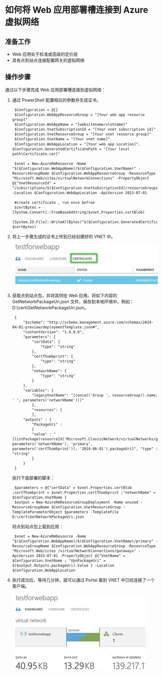 <properties
    pageTitle="如何将 Web 应用部署槽连接到 Azure 虚拟网络"
    description="如何将 Web 应用部署槽连接到 Azure 虚拟网络"
    service=""
    resource="webapps"
    authors="Stanley Huang"
    displayOrder=""
    selfHelpType=""
    supportTopicIds=""
    productPesIds=""
    resourceTags="Web Apps, VNET, PowerShell"
    cloudEnvironments="MoonCake" />
<tags
    ms.service="app-service-web-aog"
    ms.date=""
    wacn.date="04/29/2017" />

# 如何将 Web 应用部署槽连接到 Azure 虚拟网络

## 准备工作

- Web 应用处于标准或高级的定价层
- 具有点到站点连接配置网关的虚拟网络

## 操作步骤

通过以下步骤完成 Web 应用部署槽连接到虚拟网络：

1. 通过 PowerShell 配置相应的参数并生成证书。

        $Configuration = @{}
        $Configuration.WebAppResourceGroup = "[Your web app resource group]"
        $Configuration.WebAppName = "[websitename/slotname]"
        $Configuration.VnetSubscriptionId = "[Your vnet subscription id]"
        $Configuration.VnetResourceGroup = "[Your vnet resource group]"
        $Configuration.VnetName = "[Your vnet name]"
        $Configuration.WebAppLocation = "[Your web app Location]"、$Configuration.GeneratedCertificatePath = "[Your local path\Certificate.cer]"

        $vnet = New-AzureRmResource -Name "$($Configuration.WebAppName)/$($Configuration.VnetName)" -ResourceGroupName $Configuration.WebAppResourceGroup -ResourceType "Microsoft.Web/sites/virtualNetworkConnections" -PropertyObject @{"VnetResourceId" = "/subscriptions/$($Configuration.VnetSubscriptionId)/resourceGroups/$($Configuration.VnetResourceGroup)/providers/Microsoft.ClassicNetwork/virtualNetworks/$($Configuration.VnetName)"} -Location $Configuration.WebAppLocation -ApiVersion 2015-07-01

        #create certificate , run once befroe
        $certBytes = [System.Convert]::FromBase64String($vnet.Properties.certBlob)
        [System.IO.File]::WriteAllBytes("$($Configuration.GeneratedCertificatePath)", $certBytes)

2. 将上一步骤生成的证书上传到已经创建好的 VNET 中。

    ![certificates](./media/aog-web-apps-howto-connect-deployment-slot-to-vnet/certificates.jpg)

3. 获取点到站点包，并将其供给 Web 应用。将如下内容的 GetNetworkPackageUri.json 文件，保存到本地环境中，例如：D:\cert\GetNetworkPackageUri.json。

        {
            "$schema": "http://schema.management.azure.com/schemas/2014-04-01-preview/deploymentTemplate.json#",
            "contentVersion": "1.0.0.0",
            "parameters": {
                "certData": {
                    "type": "string"
                },
                "certThumbprint": {
                    "type": "string"
                },
                "networkName": {
                    "type": "string"
                }
            },
            "variables": {
                "legacyVnetName": "[concat('Group ', resourceGroup().name, ' ', parameters('networkName'))]"
                },
                "resources": [
                ],
            "outputs" : {
                "PackageUri" :
                {
                "value" : "[listPackage(resourceId('Microsoft.ClassicNetwork/virtualNetworks/gateways/clientRootCertificates', parameters('networkName'), 'primary', parameters('certThumbprint')), '2014-06-01').packageUri]", "type" : "string"
                }
            }
        }

    执行下面部署的脚本：

        $parameters = @{"certData" = $vnet.Properties.certBlob ;certThumbprint = $vnet.Properties.certThumbprint ;"networkName" = $Configuration.VnetName }
        $output = New-AzureRmResourceGroupDeployment -Name unused -ResourceGroupName $Configuration.VnetResourceGroup -TemplateParameterObject $parameters -TemplateFile  D:\cert\GetNetworkPackageUri.json

    将点到站点包上载到应用：

        $vnet = New-AzureRmResource -Name "$($Configuration.WebAppName)/$($Configuration.VnetName)/primary" -ResourceGroupName $Configuration.WebAppResourceGroup -ResourceType "Microsoft.Web/sites /virtualNetworkConnections/gateways" -ApiVersion 2015-07-01 -PropertyObject @{"VnetName" = $Configuration.VnetName ; "VpnPackageUri" = $($output.Outputs.packageUri).Value } -Location $Configuration.WebAppLocation

4. 执行成功后，等待几分钟，就可以通过 Portal 看到 VNET 中已经连接了一个客户端。

    ![vnet](./media/aog-web-apps-howto-connect-deployment-slot-to-vnet/vnet.jpg)